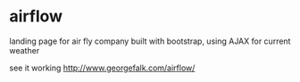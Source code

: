 # airflow
landing page for air fly company built with bootstrap, using AJAX for current weather

see it working http://www.georgefalk.com/airflow/
